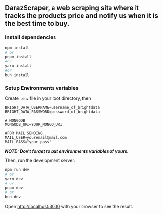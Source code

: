 ## DarazScraper, a web scraping site where it tracks the products price and notify us when it is the best time to buy.

### Install dependencies 

```bash
npm install 
# or 
pnpm install
#or 
yarn install
#or 
bun install
```
### Setup Environments variables 
Create `.env` file in your root directory, then 
```.env
BRIGHT_DATA_USERNAME=username_of_brightdata
BRIGHT_DATA_PASSWORD=password_of_brightdata

# MONGODB
MONGODB_URI=YOUR_MONGO_URI

#FOR MAIL SENDING
MAIL_USER=youremail@mail.com
MAIL_PASS="your pass"
```
**_NOTE:_** __*Don't forget to put environments variables of yours.*__


Then, run the development server:

```bash
npm run dev
# or
yarn dev
# or
pnpm dev
# or
bun dev
```

Open [http://localhost:3000](http://localhost:3000) with your browser to see the result.


